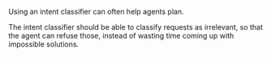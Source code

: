 Using an intent classifier can often help agents plan.

The intent classifier should be able to classify requests as irrelevant, so that the agent can refuse those, instead of wasting time coming up with impossible solutions.
